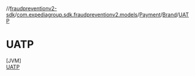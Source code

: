 //[fraudpreventionv2-sdk](../../../../../index.md)/[com.expediagroup.sdk.fraudpreventionv2.models](../../../index.md)/[Payment](../../index.md)/[Brand](../index.md)/[UATP](index.md)

# UATP

[JVM]\
[UATP](index.md)

